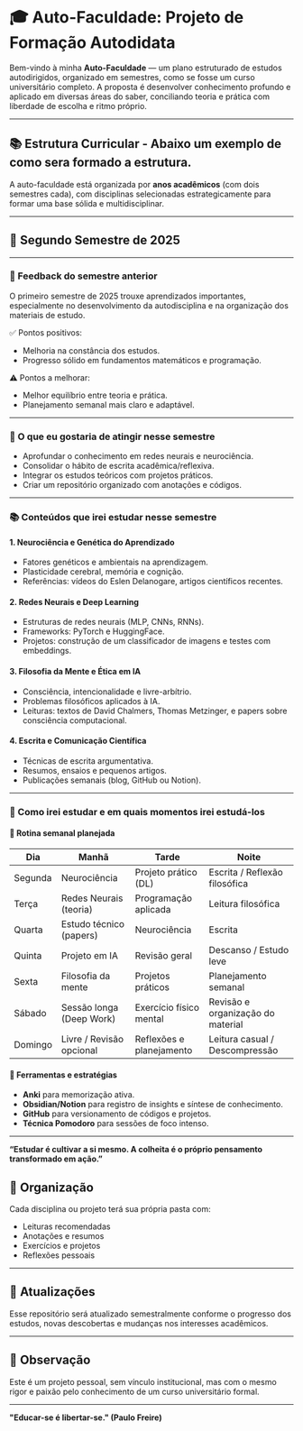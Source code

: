 # 🎓 Auto-Faculdade: Projeto de Formação Autodidata

Bem-vindo à minha **Auto-Faculdade** — um plano estruturado de estudos autodirigidos, organizado em semestres, como se fosse um curso universitário completo. A proposta é desenvolver conhecimento profundo e aplicado em diversas áreas do saber, conciliando teoria e prática com liberdade de escolha e ritmo próprio.

---

## 📚 Estrutura Curricular - Abaixo um exemplo de como sera formado a estrutura.

A auto-faculdade está organizada por **anos acadêmicos** (com dois semestres cada), com disciplinas selecionadas estrategicamente para formar uma base sólida e multidisciplinar.

---

## 📆 Segundo Semestre de 2025

---

### 🔄 Feedback do semestre anterior

O primeiro semestre de 2025 trouxe aprendizados importantes, especialmente no desenvolvimento da autodisciplina e na organização dos materiais de estudo. 

✅ Pontos positivos:
- Melhoria na constância dos estudos.
- Progresso sólido em fundamentos matemáticos e programação.

⚠️ Pontos a melhorar:
- Melhor equilíbrio entre teoria e prática.
- Planejamento semanal mais claro e adaptável.

---

### 🎯 O que eu gostaria de atingir nesse semestre

- Aprofundar o conhecimento em redes neurais e neurociência.
- Consolidar o hábito de escrita acadêmica/reflexiva.
- Integrar os estudos teóricos com projetos práticos.
- Criar um repositório organizado com anotações e códigos.

---

### 📚 Conteúdos que irei estudar nesse semestre

#### 1. Neurociência e Genética do Aprendizado
- Fatores genéticos e ambientais na aprendizagem.
- Plasticidade cerebral, memória e cognição.
- Referências: vídeos do Eslen Delanogare, artigos científicos recentes.

#### 2. Redes Neurais e Deep Learning
- Estruturas de redes neurais (MLP, CNNs, RNNs).
- Frameworks: PyTorch e HuggingFace.
- Projetos: construção de um classificador de imagens e testes com embeddings.

#### 3. Filosofia da Mente e Ética em IA
- Consciência, intencionalidade e livre-arbítrio.
- Problemas filosóficos aplicados à IA.
- Leituras: textos de David Chalmers, Thomas Metzinger, e papers sobre consciência computacional.

#### 4. Escrita e Comunicação Científica
- Técnicas de escrita argumentativa.
- Resumos, ensaios e pequenos artigos.
- Publicações semanais (blog, GitHub ou Notion).

---

### 🧠 Como irei estudar e em quais momentos irei estudá-los

#### 📅 Rotina semanal planejada

| Dia        | Manhã                | Tarde                       | Noite                            |
|------------|----------------------|-----------------------------|----------------------------------|
| Segunda    | Neurociência         | Projeto prático (DL)        | Escrita / Reflexão filosófica    |
| Terça      | Redes Neurais (teoria) | Programação aplicada        | Leitura filosófica               |
| Quarta     | Estudo técnico (papers) | Neurociência                | Escrita                          |
| Quinta     | Projeto em IA        | Revisão geral                | Descanso / Estudo leve           |
| Sexta      | Filosofia da mente   | Projetos práticos           | Planejamento semanal             |
| Sábado     | Sessão longa (Deep Work) | Exercício físico mental | Revisão e organização do material |
| Domingo    | Livre / Revisão opcional | Reflexões e planejamento  | Leitura casual / Descompressão   |

#### 📌 Ferramentas e estratégias

- **Anki** para memorização ativa.
- **Obsidian/Notion** para registro de insights e síntese de conhecimento.
- **GitHub** para versionamento de códigos e projetos.
- **Técnica Pomodoro** para sessões de foco intenso.

---

**“Estudar é cultivar a si mesmo. A colheita é o próprio pensamento transformado em ação.”**

## 📁 Organização

Cada disciplina ou projeto terá sua própria pasta com:

- Leituras recomendadas
- Anotações e resumos
- Exercícios e projetos
- Reflexões pessoais

---

## 🔄 Atualizações

Esse repositório será atualizado semestralmente conforme o progresso dos estudos, novas descobertas e mudanças nos interesses acadêmicos.

---

## 📌 Observação

Este é um projeto pessoal, sem vínculo institucional, mas com o mesmo rigor e paixão pelo conhecimento de um curso universitário formal.

---

**"Educar-se é libertar-se." (Paulo Freire)**

